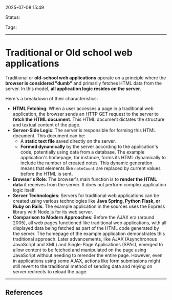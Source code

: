 
2025-07-08 15:49

Status:

Tags: 

---
# Traditional or Old school web applications
Traditional or **old-school web applications** operate on a principle where the **browser is considered "dumb"** and primarily fetches HTML data from the server. In this model, **all application logic resides on the server**.

Here's a breakdown of their characteristics:

- **HTML Fetching**: When a user accesses a page in a traditional web application, the browser sends an HTTP GET request to the server to **fetch the HTML document**. This HTML document dictates the structure and textual content of the page.
- **Server-Side Logic**: The server is responsible for forming this HTML document. This document can be:
    - A **static text file** saved directly on the server.
    - **Formed dynamically** by the server according to the application's code, potentially using data from a database. The example application's homepage, for instance, forms its HTML dynamically to include the number of created notes. This dynamic generation means that elements like `noteCount` are replaced by current values before the HTML is sent.
- **Browser's Role**: The browser's main function is to **render the HTML data** it receives from the server. It does not perform complex application logic itself.
- **Server Technologies**: Servers for traditional web applications can be created using various technologies like **Java Spring, Python Flask, or Ruby on Rails**. The example application in the sources uses the Express library with Node.js for its web server.
- **Comparison to Modern Approaches**: Before the AJAX era (around 2005), all web pages functioned like traditional web applications, with all displayed data being fetched as part of the HTML code generated by the server. The homepage of the example application demonstrates this traditional approach. Later advancements, like AJAX (Asynchronous JavaScript and XML) and Single-Page Applications (SPAs), emerged to allow content to be fetched and manipulated on the page using JavaScript without needing to rerender the entire page. However, even in applications using some AJAX, actions like form submissions might still revert to the traditional method of sending data and relying on server redirects to reload the page.



---
## References